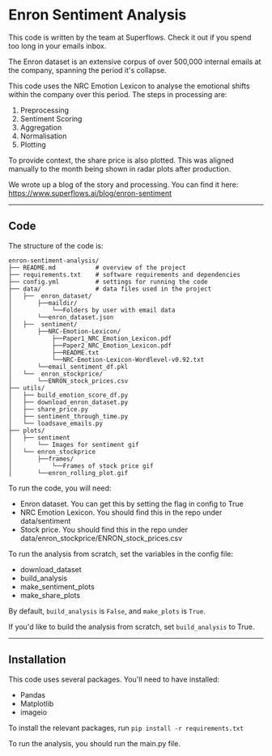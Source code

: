 # Enron Sentiment Analysis

This code is written by the team at Superflows. Check it out if you spend too long in your emails inbox.

The Enron dataset is an extensive corpus of over 500,000 internal emails at the company, spanning the period it's collapse. 

This code uses the NRC Emotion Lexicon to analyse the emotional shifts within the company over this period. The steps in processing are: 

1. Preprocessing
2. Sentiment Scoring
3. Aggregation
4. Normalisation
5. Plotting

To provide context, the share price is also plotted. This was aligned manually to the month being shown in radar plots after production. 

We wrote up a blog of the story and processing. You can find it here: https://www.superflows.ai/blog/enron-sentiment

----
## Code

The structure of the code is:
```
enron-sentiment-analysis/
├── README.md           # overview of the project
├── requirements.txt    # software requirements and dependencies
├── config.yml          # settings for running the code
├── data/               # data files used in the project
│   ├──  enron_dataset/
│       ├──maildir/
│           └──Folders by user with email data
│       └──enron_dataset.json
│   ├──  sentiment/
│       ├──NRC-Emotion-Lexicon/
│           ├──Paper1_NRC_Emotion_Lexicon.pdf
│           ├──Paper2_NRC_Emotion_Lexicon.pdf
│           ├──README.txt
│           └──NRC-Emotion-Lexicon-Wordlevel-v0.92.txt
│       └──email_sentiment_df.pkl
│   └──  enron_stockprice/
│       └──ENRON_stock_prices.csv
├── utils/
│   ├── build_emotion_score_df.py
│   ├── download_enron_dataset.py
│   ├── share_price.py
│   ├── sentiment_through_time.py
│   └── loadsave_emails.py
├── plots/
│   ├── sentiment
│       └── Images for sentiment gif
│   └── enron_stockprice
│       ├──frames/
│           └──Frames of stock price gif
│       └──enron_rolling_plot.gif
```

To run the code, you will need:
- Enron dataset. You can get this by setting the flag in config to True
- NRC Emotion Lexicon. You should find this in the repo under data/sentiment
- Stock price. You should find this in the repo under data/enron_stockprice/ENRON_stock_prices.csv

To run the analysis from scratch, set the variables in the config file:
- download_dataset
- build_analysis
- make_sentiment_plots
- make_share_plots

By default, ```build_analysis``` is ```False```, and ```make_plots``` is ```True```.

If you'd like to build the analysis from scratch, set ```build_analysis``` to True. 

----
## Installation 

This code uses several packages. You'll need to have installed:
- Pandas
- Matplotlib
- imageio

To install the relevant packages, run ```pip install -r requirements.txt```

To run the analysis, you should run the main.py file. 

